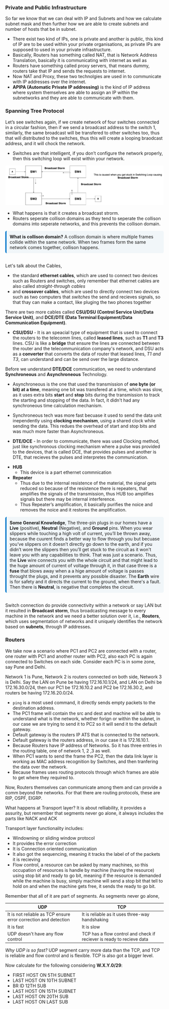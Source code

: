 ### Private and Public Infrastructure

So far we know that we can deal with IP and Subnets and how we calculate subnet mask and then further how we are able to create subnets and number of hosts that be in subnet.

* There exist two kind of IPs, one is private and another is public, this kind of IP are to be used within your private organisations, as private IPs are supposed to used in your private infrastructure.
* Basically, Routers has something called NAT, that is Network Address Translation, basically it is communicating with internet as well as 
* Routers have something called proxy servers, that means dummy, routers take that IP and sends the requests to internet.
* Now NAT and Proxy, these two technolgies are used in to communicate with IP addresses over the internet.
* **APIPA (Automatic Private IP addressing)** is the kind of IP address where system themselves are able to assign an IP within the subnetworks and they are able to communicate with them.

### Spanning Tree Protocol

Let’s see switches again, if we create network of four switches connected in a circular fashion, then if we send a broadcast address to the switch 1, similarly, the same broadcast will be transfered to other switches too, thus that will distributed to the switches, thus this will create a looping braodcast address, and it will chock the network. 

* Switches are that intelligent, if you don’t configure the network properly, then this switching loop will exist within your network.

![alt text](diagrams/day3.png)

* What happens is that it creates a broadcast strorm.
* Routers seperate collison domains as they tend to seperate the collison domains into seperate networks, and this prevents the collison domain.

<div style="border-left: 4px solid #007acc; background-color: #f1f6f9; padding: 10px; border-radius: 5px;">
<strong>What is collison domain?</strong> A collison domain is where multiple frames collide within the same network. When two frames form the same network comes together, collison happens.
</div>
<br> 

Let's talk about the Cables,
- the standard **ethernet cables**, which are used to connect two devices such as Routers and switches, only remember that ethernet cables are also called *straight-through cables*
- and **crossover cables**, which are used to directly connect two devices such as two computers that *switches* the send and recieves signals, so that thay can make a contact, like pluging the two phones together

There are two more cables called **CSU/DSU (Control Service Unit/Data Service Unit)**, and **DCE/DTE (Data Terminal Equipment/Data Communication Equipment)**.

- **CSU/DSU** - It is an speacial type of equipment that is used to connect the routers to the telecomm lines, called **leased lines**, such as **T1** and **T3** lines. CSU is like a **bridge** that ensure the lines are connected between the router and the telecommunication company's network, and DSU acts as a **converter** that converts the data of router that leased lines, *T1 and T3*, can understand and can be send over the large distance.

Before we understand **DTE/DCE** communication, we need to understand **Synchroneous** and **Asynchroneous** Technology. 

- Asynchroneous is the one that used the transmission of **one byte (or bit) at a time**, meaning one bit was transfered at a time, which was slow, as it uses extra bits **start** and **stop** bits during the transmission to track the starting and stopping of the data. In fact, it didn't had any synchroneous time calculation mechanism.

- Synchroneous tech was more fast becuase it used to send the data unit inependently using **clocking mechanism**, using a shared clock while sending the data. This redues the overhead of start and stop bits and was much more faster than Asynchroneous.

- **DTE/DCE** - In order to communicate, there was used Clocking method, just like synchronous clocking mechanism where a pulse was provided to the devices, that is called DCE, that provides pulses and another is DTE, that recieves the pulses and interpretes the communication.

* **HUB**
    * This device is a part ethernet commnication
* **Repeater**
    * Thus due to the internal resistence of the material, the signal gets reduced so because of the resistence there is repeaters, that amplifies the signals of the transmission, thus HUB too amplifies signals but there may be internal interference.
    * Thus Repeater’s amplification, it basically purifies the noice and removes the noice and it restores the amplification.

<div style="border-left: 4px solid #007acc; background-color: #f1f6f9; padding: 10px; border-radius: 5px;">
<strong>Some General Knowledge</strong>, The three-pin plugs in our homes have a  <strong>Live</strong> (positive), <strong>Neutral</strong> (Negative), and <strong>Ground</strong> pins.
When you wear slippers while touching a high volt of current, you’ll be thrown away, because the cuurent finds a better way to flow through you but becuase you’ve slippers on it doesn’t directly go down to the earth, and if you didn’t wore the slippers then you’ll get stuck to the circuit as it won't leave you with any capabilities to think.
That was just a scenario. Thus, the <strong>Live</strong> wire connects you with the whole circuit and that might lead to the huge amount of current of voltage through it, in that case three is a <strong>fuse</strong> that blows away when a a hige amount of voltage is passes throught the plugs, and it prevents any possible disaster. 
The <strong>Earth</strong> wire is for safety and it directs the current to the ground, when there's a fault.
Then there is <strong>Neutral</strong>, is negative that completes the circuit.
</div>
<br> 

Switch connection do provide connectivity within a network or say LAN but it resulted in **Broadcast storm**, thus broadcasting message to every machine in the network and we need a better solution over it, i.e., **Routers**, which uses segmentation of networks and it uniquely identifies the network based on **subnets**, through IP addresses.

### Routers

We take now a scenario where PC1 and PC2 are connected with a router, one router with PC1 and another router with PC2, also each PC is again connected to Switches on each side. Consider each PC is in some zone, say Pune and Delhi.

Network 1 is Pune, Network 2 is routers connected on both side, Network 3 is Delhi. Say the LAN on Pune be having 172.16.10.1/24, and LAN on Delhi be 172.16.30.0/24, then our PC1 be 172.16.10.2 and PC2 be 172.16.30.2, and routers be having 172.16.20.0/24.

* `ping` is a most used command, it directly sends empty packets to the destination address.
* The PC1 frame will contain the src and dest and machine will be able to understand what is the network, whether forign or within the subnet, in our case we are trying to send it to PC2 so it will send it to the default gateway. 
* Default gateway is the routers IP ATS that is connected to the network.
* Default gateway is the routers address, in our case it is 172.16.10.1.
* Because Routers have IP address of Networks. So it has three entries in the routing table, one of network 1, 2 ,3 as well. 
* When PC1 wants to send the frame the PC2, then the data link layer is working as MAC address recognition by Switches, and then tranfering the data over the network.
* Because frames uses routing protocols through which frames are able to get where they required to.

Now, Routers themselves can communicate among them and can provide a comm beyond the networks. For that there are routing protocols, these are RIP, OSPF, EIGRP.

What happens at Transport layer?  It is about relliability, it provides a assurity, but remember that segments never go alone, it always includes the parts like NACK and ACK

Transport layer functionality includes:

- Windowning or sliding window protocol
- It provides the error correction
- It is Connection oriented communication
- It also got the sequencing, meaning it tracks the label of of the packets it is recieving
- Flow control, a resource can be asked by many machines, so this occupation of resources is handle by machine (having the resource) using stop bit and ready to go bit, meaning if the resource is demanded while the machine is busy, simply machine will send a stop bit that tell to hold on and when the machine gets free, it sends the ready to go bit.

Remember that all of it are part of segments. As segments never go alone,

|UDP         |TCP       |
|------------|----------|
|It is not reliable as TCP ensure error correction and detection| It is reliable as it uses three-way handshaking|
|It is fast | It is slow|
|UDP doesn't have any flow control| TCP has a flow control and check if reciever is ready to recieve data|

*Why UDP is so fast?* UDP segment carry more data than the TCP, and TCP is reliable and flow control and is flexible. TCP is also got a bigger level.

Now calculate for the following considering **W.X.Y.0/29**:

- FIRST HOST ON 5TH SUBNET
- LAST HOST ON 10TH SUBNET
- BR ID 12TH SUB
- LAST HOST ON 15TH SUBNET
- LAST HOST ON 20TH SUB
- LAST HOST ON LAST SUB


